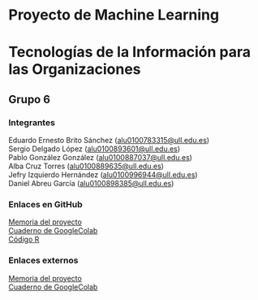 # Proyecto de Machine Learning
# Tecnologías de la Información para las Organizaciones
## Grupo 6

### Integrantes

Eduardo Ernesto Brito Sánchez (alu0100783315@ull.edu.es)  
Sergio Delgado López (alu0100893601@ull.edu.es)  
Pablo González González (alu0100887037@ull.edu.es)  
Alba Cruz Torres (alu0100889635@ull.edu.es)  
Jefry Izquierdo Hernández (alu0100996944@ull.edu.es)  
Daniel Abreu García (alu0100898385@ull.edu.es)  

### Enlaces en GitHub

[Memoria del proyecto](https://github.com/alu0100893601-Sergio/ProyectoMachineLearningEquipo6_TIO/blob/master/MemoriaFinal_grupo6_TIO.pdf)  
[Cuaderno de GoogleColab](https://github.com/alu0100893601-Sergio/ProyectoMachineLearningEquipo6_TIO/blob/master/CuadernoColab_grupo6_TIO.ipynb)  
[Código R](https://github.com/alu0100893601-Sergio/ProyectoMachineLearningEquipo6_TIO/blob/master/CodigoMachineLearning_grupo6_TIO.R)  

### Enlaces externos

[Memoria del proyecto](https://drive.google.com/open?id=1e8iEIFt3lQbFrxYyJcis4C5Nc4C8GVyz)  
[Cuaderno de GoogleColab](https://colab.research.google.com/drive/15YuUCvUqTjNafKNhfB3LUacdAqJ1mwJP)  